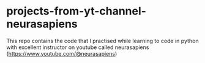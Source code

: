 # projects-from-yt-channel-neurasapiens
This repo contains the code that I practised while learning to code in python with excellent instructor on youtube called neurasapiens (https://www.youtube.com/@neurasapiens)
